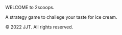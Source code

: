 WELCOME to 2scoops.

A strategy game to challege your taste for ice cream.

© 2022 JJT. All rights reserved.
